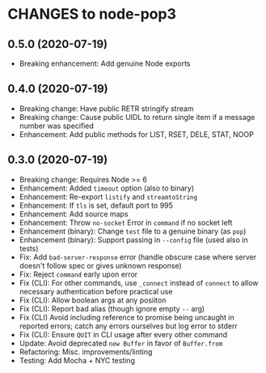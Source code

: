 # CHANGES to node-pop3

## 0.5.0 (2020-07-19)

- Breaking enhancement: Add genuine Node exports

## 0.4.0 (2020-07-19)

- Breaking change: Have public RETR stringify stream
- Breaking change: Cause public UIDL to return single item if a message number
  was specified
- Enhancement: Add public methods for LIST, RSET, DELE, STAT, NOOP

## 0.3.0 (2020-07-19)

- Breaking change: Requires Node >= 6
- Enhancement: Added `timeout` option (also to binary)
- Enhancement: Re-export `listify` and `streamtoString`
- Enhancement: If `tls` is set, default port to 995
- Enhancement: Add source maps
- Enhancement: Throw `no-socket` Error in `command` if no socket left
- Enhancement (binary): Change `test` file to a genuine binary (as `pop`)
- Enhancement (binary): Support passing in `--config` file (used also in tests)
- Fix: Add `bad-server-response` error (handle obscure case where server
    doesn't follow spec or gives unknown response)
- Fix: Reject `command` early upon error
- Fix (CLI): For other commands, use `_connect` instead of `connect` to allow
  necessary authentication before practical use
- Fix (CLI): Allow boolean args at any posiiton
- Fix (CLI): Report bad alias (though ignore empty `--` arg)
- Fix (CLI) Avoid including reference to promise being uncaught in reported
  errors; catch any errors ourselves but log error to stderr
- Fix (CLI): Ensure `QUIT` in CLI usage after every other command
- Update: Avoid deprecated `new Buffer` in favor of `Buffer.from`
- Refactoring: Misc. improvements/linting
- Testing: Add Mocha + NYC testing
